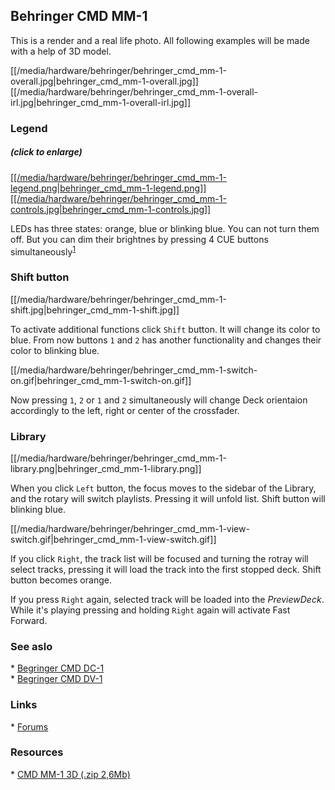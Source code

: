 ## Behringer CMD MM-1

This is a render and a real life photo. All following examples will be
made with a help of 3D model.

[[/media/hardware/behringer/behringer_cmd_mm-1-overall.jpg|behringer\_cmd\_mm-1-overall.jpg]]
[[/media/hardware/behringer/behringer_cmd_mm-1-overall-irl.jpg|behringer\_cmd\_mm-1-overall-irl.jpg]]

### Legend

##### (click to enlarge)

[[[/media/hardware/behringer/behringer_cmd_mm-1-legend.png|behringer\_cmd\_mm-1-legend.png]]](https://mixxx.org/wiki/lib/exe/fetch.php/hardware:behringer:behringer_cmd_mm-1-legend.png)
[[[/media/hardware/behringer/behringer_cmd_mm-1-controls.jpg|behringer\_cmd\_mm-1-controls.jpg]]](https://mixxx.org/wiki/lib/exe/fetch.php/hardware:behringer:behringer_cmd_mm-1-controls.jpg)

LEDs has three states: orange, blue or blinking blue. You can not turn
them off. But you can dim their brightnes by pressing 4 CUE buttons
simultaneously<sup>[1](http://resolume.com/forum/viewtopic.php?f=7&t=10639#p42068)</sup>

### Shift button

[[/media/hardware/behringer/behringer_cmd_mm-1-shift.jpg|behringer\_cmd\_mm-1-shift.jpg]]

To activate additional functions click `Shift` button. It will change
its color to blue. From now buttons `1` and `2` has another
functionality and changes their color to blinking blue.

[[/media/hardware/behringer/behringer_cmd_mm-1-switch-on.gif|behringer\_cmd\_mm-1-switch-on.gif]]

Now pressing `1`, `2` or `1` and `2` simultaneously will change Deck
orientaion accordingly to the left, right or center of the crossfader.

### Library

[[/media/hardware/behringer/behringer_cmd_mm-1-library.png|behringer\_cmd\_mm-1-library.png]]

When you click `Left` button, the focus moves to the sidebar of the
Library, and the rotary will switch playlists. Pressing it will unfold
list. Shift button will blinking blue.

[[/media/hardware/behringer/behringer_cmd_mm-1-view-switch.gif|behringer\_cmd\_mm-1-view-switch.gif]]

If you click `Right`, the track list will be focused and turning the
rotray will select tracks, pressing it will load the track into the
<span class="underline">first stopped deck</span>. Shift button becomes
orange.

If you press `Right` again, selected track will be loaded into the
*PreviewDeck*. While it's playing pressing and holding `Right` again
will activate Fast Forward.

### See aslo

\* [Begringer CMD DC-1](behringer_cmd_dc-1)  
\* [Begringer CMD DV-1](behringer_cmd_dv-1)

### Links

\* [Forums](https://mixxx.org/forums/viewtopic.php?f=7&t=8762)

### Resources

\* [CMD MM-1 3D
(.zip 2,6Mb)](http://stunkit.com/data/files/etc/cmd-mm-1.blend.zip)
